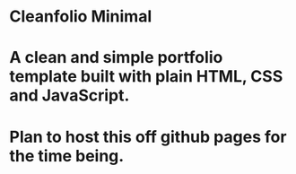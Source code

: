 # Cleanfolio Minimal
# A clean and simple portfolio template built with plain HTML, CSS and JavaScript.
# Plan to host this off github pages for the time being.
